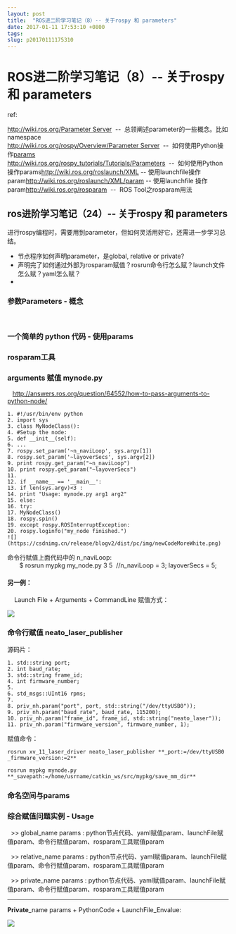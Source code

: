 ```yaml
---
layout: post
title:  "ROS进二阶学习笔记（8）-- 关于rospy 和 parameters"
date: 2017-01-11 17:53:10 +0800
tags: 
slug: p20170111175310
---
```


# ROS进二阶学习笔记（8）-- 关于rospy 和 parameters





ref:


[http://wiki.ros.org/Parameter Server](http://wiki.ros.org/Parameter%20Server)  --  总领阐述parameter的一些概念。比如namespace  
 [http://wiki.ros.org/rospy/Overview/Parameter Server](http://wiki.ros.org/rospy/Overview/Parameter%20Server)  --  如何使用Python操作[params](https://so.csdn.net/so/search?q=params&spm=1001.2101.3001.7020)  
 <http://wiki.ros.org/rospy_tutorials/Tutorials/Parameters>  --  如何使用Python操作params<http://wiki.ros.org/roslaunch/XML> -- 使用launchfile操作 param<http://wiki.ros.org/roslaunch/XML/param> -- 使用launchfile 操作param<http://wiki.ros.org/rosparam>  --  ROS Tool之rosparam用法  
 


  
 


## ros进阶学习笔记（24）-- 关于rospy 和 parameters


进行rospy编程时，需要用到parameter，但如何灵活用好它，还需进一步学习总结。


* 节点程序如何声明parameter，是global, relative or private?
* 声明完了如何通过外部为rosparam赋值？rosrun命令行怎么赋？launch文件怎么赋？yaml怎么赋？
* 


### 参数Parameters - 概念


  
 


    
 


### 一个简单的 python 代码 - 使用params


  
 


  
 


### rosparam工具


  
 


  
 


### arguments 赋值 mynode.py


   http://answers.ros.org/question/64552/how-to-pass-arguments-to-python-node/  
 




```
1. #!/usr/bin/env python
2. import sys
3. class MyNodeClass():
4. #Setup the node:
5. def __init__(self):
6. ...
7. rospy.set_param('~n_naviLoop', sys.argv[1])
8. rospy.set_param('~layoverSecs', sys.argv[2])
9. print rospy.get_param("~n_naviLoop")
10. print rospy.get_param("~layoverSecs")
11. 
12. if __name__ == '__main__':
13. if len(sys.argv)<3 :
14. print "Usage: mynode.py arg1 arg2"
15. else:
16. try:
17. MyNodeClass()
18. rospy.spin()
19. except rospy.ROSInterruptException:
20. rospy.loginfo("my_node finished.")
![](https://csdnimg.cn/release/blogv2/dist/pc/img/newCodeMoreWhite.png)
```

命令行赋值上面代码中的 n\_naviLoop:   
        $ rosrun mypkg my\_node.py 3 5  //n\_naviLoop = 3; layoverSecs = 5;


#### 另一例：


    Launch File + Arguments + CommandLine 赋值方式：


![](https://img-blog.csdn.net/20170113102222871?watermark/2/text/aHR0cDovL2Jsb2cuY3Nkbi5uZXQvc29uaWN0bA==/font/5a6L5L2T/fontsize/400/fill/I0JBQkFCMA==/dissolve/70/gravity/Center)  
 


  


### 命令行赋值 neato\_laser\_publisher


源码片：




```
1. std::string port;
2. int baud_rate;
3. std::string frame_id;
4. int firmware_number;
5. 
6. std_msgs::UInt16 rpms;
7. 
8. priv_nh.param("port", port, std::string("/dev/ttyUSB0"));
9. priv_nh.param("baud_rate", baud_rate, 115200);
10. priv_nh.param("frame_id", frame_id, std::string("neato_laser"));
11. priv_nh.param("firmware_version", firmware_number, 1);

```

  
 赋值命令： 
  



```
rosrun xv_11_laser_driver neato_laser_publisher **_port:=/dev/ttyUSB0 _firmware_version:=2**
```


```
rosrun mypkg mynode.py **_savepath:=/home/usrname/catkin_ws/src/mypkg/save_mm_dir**
```

  
 


### 命名空间与params


  
 


  
 


### 综合赋值问题实例 - Usage


  >> global\_name params : python节点代码、yaml赋值param、launchFile赋值param、命令行赋值param、rosparam工具赋值param  
 


  >> relative\_name params : python节点代码、yaml赋值param、launchFile赋值param、命令行赋值param、rosparam工具赋值param  
 


  >> private\_name params : python节点代码、yaml赋值param、launchFile赋值param、命令行赋值param、rosparam工具赋值param


------  
 


**Private**\_name params + PythonCode + LaunchFile\_Envalue:


![](https://img-blog.csdn.net/20170112133114218?watermark/2/text/aHR0cDovL2Jsb2cuY3Nkbi5uZXQvc29uaWN0bA==/font/5a6L5L2T/fontsize/400/fill/I0JBQkFCMA==/dissolve/70/gravity/Center)


  
 


  
 


  
 


  
 


  
 




